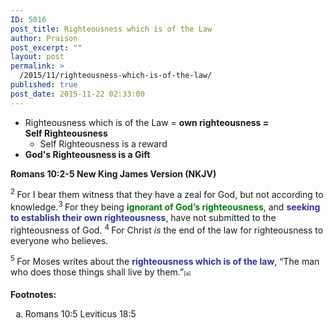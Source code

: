 ```yaml
---
ID: 5016
post_title: Righteousness which is of the Law
author: Praison
post_excerpt: ""
layout: post
permalink: >
  /2015/11/righteousness-which-is-of-the-law/
published: true
post_date: 2015-11-22 02:33:00
---
```

<ul>
	<li class="passage-display">Righteousness which is of the Law = <strong>own righteousness = Self Righteousness</strong>
<ul>
	<li class="passage-display">Self Righteousness is a reward</li>
</ul>
</li>
	<li class="passage-display"><strong>God's Righteousness is a Gift </strong></li>
</ul>
<p class="passage-display"><strong><span class="passage-display-bcv">Romans 10:2-5
</span><span class="passage-display-version">New King James Version (NKJV)</span></strong></p>
<span id="en-NKJV-28191" class="text Rom-10-2"><sup class="versenum">2 </sup>For I bear them witness that they have a zeal for God, but not according to knowledge.</span><span id="en-NKJV-28192" class="text Rom-10-3"><sup class="versenum">3 </sup>For they being <span style="color: #008000;"><strong>ignorant of God’s righteousness</strong></span>, and <span style="color: #333399;"><strong>seeking to establish their own righteousness</strong></span>, have not submitted to the righteousness of God. </span><span id="en-NKJV-28193" class="text Rom-10-4"><sup class="versenum">4 </sup>For Christ <i>is</i> the end of the law for righteousness to everyone who believes.</span>

<span id="en-NKJV-28194" class="text Rom-10-5"><sup class="versenum">5 </sup>For Moses writes about the <span style="color: #333399;"><strong>righteousness which is of the law</strong></span>, <span class="oblique">“The man who does those things shall live by them.”</span><sup class="footnote" style="box-sizing: border-box; font-size: 0.625em; line-height: 22px; position: relative; vertical-align: top; top: 0px;" data-fn="#fen-NKJV-28194a" data-link="[&lt;a href=&quot;#fen-NKJV-28194a&quot; title=&quot;See footnote a&quot;&gt;a&lt;/a&gt;]">[a]</sup></span>
<div class="footnotes">

<strong>Footnotes:</strong>
<ol type="a">
	<li id="fen-NKJV-28194a">Romans 10:5 <span class="footnote-text">Leviticus 18:5</span></li>
</ol>
</div>